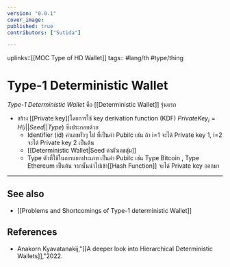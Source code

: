 ```yaml
---
version: "0.0.1"
cover_image:
published: true
contributors: ["Sutida"]

---
```

uplinks::[[MOC Type of HD Wallet]]
tags:: #lang/th #type/thing

# Type-1 Deterministic Wallet
*Type-1 Deterministic Wallet* คือ [[Deterministic Wallet]] รุ่นแรก 
- สร้าง [[Private key]]โดยการใช้ key derivation function (KDF) $Private Key_i = H(i||Seed||Type)$ ซึ่งประกอบด้วย  
	-  Identifier (id) ค่าเลขทั่วๆ ไป ที่เป็นค่า Pubilc เช่น ถ้า i=1 จะได้ Private key 1,  i=2 จะได้ Private key 2 เป็นต้น 
	- [[Deterministic Wallet|Seed ค่าตัวเลขสุ่ม]]
	- Type ตัวที่ใช้ในการแยกประเภท เป็นค่า Pubilc เช่น Type Bitcoin , Type Ethereum เป็นต้น
จากนั้นนำไปเข้า[[Hash Function]] จะได้ Private key ออกมา
---
## See also
- [[Problems and Shortcomings of Type-1 deterministic Wallet]]
## References
- Anakorn Kyavatanakij,"[[A deeper look into Hierarchical Deterministic Wallets]],"2022.
